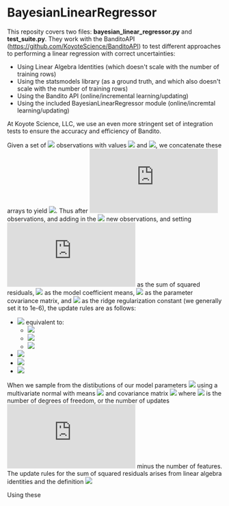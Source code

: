 # BayesianLinearRegressor

This reposity covers two files: **bayesian_linear_regressor.py** and **test_suite.py**. They work with the BanditoAPI (https://github.com/KoyoteScience/BanditoAPI) to test different approaches to performing a linear regression with correct uncertainties:

* Using Linear Algebra Identities (which doesn't scale with the number of training rows)
* Using the statsmodels library (as a ground truth, and which also doesn't scale with the number of training rows)
* Using the Bandito API (online/incremental learning/updating)
* Using the included BayesianLinearRegressor module (online/incremtal learning/updating)

At Koyote Science, LLC, we use an even more stringent set of integration tests to ensure the accuracy and efficiency of Bandito.

Given a set of ![](https://latex.codecogs.com/svg.latex?n_\text{obs}) observations with values ![](https://latex.codecogs.com/svg.latex?\mathbf{X}) and ![](https://latex.codecogs.com/svg.latex?\mathbf{y}), we concatenate these arrays to yield ![](https://latex.codecogs.com/svg.latex?\mathbf{X}\oplus\mathbf{y}). Thus after ![](https://latex.codecogs.com/svg.latex?n) observations, and adding in the ![](https://latex.codecogs.com/svg.latex?n_\text{obs}) new observations, and setting ![](https://latex.codecogs.com/svg.latex?R) as the sum of squared residuals, ![](https://latex.codecogs.com/svg.latex?\mathbf{\hat{\beta}}) as the model coefficient means, ![](https://latex.codecogs.com/svg.latex?\Sigma) as the parameter covariance matrix, and ![](https://latex.codecogs.com/svg.latex?\lambda) as the ridge regularization constant (we generally set it to 1e-6), the update rules are as follows:

* <img src="https://latex.codecogs.com/svg.latex?((\mathbf{X}\oplus\mathbf{y})^\text{T}(\mathbf{X}\oplus\mathbf{y}))_{n+n_{\text{obs}}}=((\mathbf{X}\oplus\mathbf{y})^\text{T}(\mathbf{X}\oplus\mathbf{y}))_{n}+(\mathbf{X}\oplus\mathbf{y})^{\text{T}}(\mathbf{X}\oplus\mathbf{y})"> equivalent to:
  * <img src="https://latex.codecogs.com/svg.latex?(\mathbf{X}^\text{T}\mathbf{X})_{n+n_{\text{obs}}}=(\mathbf{X}^\text{T}\mathbf{X})_{n}+\mathbf{X}^{\text{T}}\mathbf{X}">
  * <img src="https://latex.codecogs.com/svg.latex?(\mathbf{y}^\text{T}\mathbf{y})_{n+n_{\text{obs}}}=(\mathbf{y}^\text{T}\mathbf{y})_{n}+\mathbf{y}^{\text{T}}\mathbf{y}">
  * <img src="https://latex.codecogs.com/svg.latex?(\mathbf{X}^\text{T}\mathbf{y})_{n+n_{\text{obs}}}=(\mathbf{X}^\text{T}\mathbf{y})_{n}+\mathbf{X}^{\text{T}}\mathbf{y}">
* <img src="https://latex.codecogs.com/svg.latex?R_{n+n_{\text{obs}}}=R_{n}+\mathbf{y}^{\text{T}}\mathbf{y}-\mathbf{\hat{\beta}}_{n+n_{\text{obs}}}^\text{T}\mathbf{\Sigma}_{n+n_{\text{obs}}}^{-1}\mathbf{\hat{\beta}}_{n+n_{\text{obs}}}+\mathbf{\hat{\beta}}_{n}^\text{T}\mathbf{\Sigma}_{n}^{-1}\mathbf{\hat{\beta}}_{n}">
* <img src="https://latex.codecogs.com/svg.latex?\mathbf{\Sigma}_{n}^{-1}=\mathbf{X}_{n}^\text{T}\mathbf{X}_{n}+\lambda\mathbf{I}">
* <img src="https://latex.codecogs.com/svg.latex?\mathbf{\hat{\beta}}_{n}=\mathbf{\Sigma}_{n}\mathbf{X}_{n}^\text{T}\mathbf{y}">

When we sample from the distibutions of our model parameters ![](https://latex.codecogs.com/svg.latex?\mathbf{\beta}) using a multivariate normal with means ![](https://latex.codecogs.com/svg.latex?\mathbf{\hat{\beta}}) and covariance matrix ![](https://latex.codecogs.com/svg.latex?\mathbf{\Sigma}R/n_\text{d.o.f.}) where ![](https://latex.codecogs.com/svg.latex?n_{\text{d.o.f.}}) is the number of degrees of freedom, or the number of updates ![](https://latex.codecogs.com/svg.latex?n) minus the number of features. The update rules for the sum of squared residuals arises from linear algebra identities and the definition <img src="https://latex.codecogs.com/svg.latex?R_{n}=(\mathbf{y}-\mathbf{\hat{\beta}^\text{T}mathbf{X})^\text{T}_{n}(\mathbf{y}-\mathbf{\hat{\beta}^\text{T}mathbf{X})_{n}"> 

Using these

